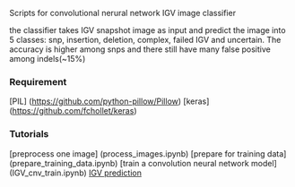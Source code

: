 Scripts for convolutional nerural network IGV image classifier

the classifier takes IGV snapshot image as input and predict the image into 5 classes: snp, insertion, deletion, complex, failed IGV and uncertain.
The accuracy is higher among snps and there still have many false positive among indels(~15%)


### Requirement
[PIL] (https://github.com/python-pillow/Pillow)
[keras] (https://github.com/fchollet/keras)


### Tutorials

[preprocess one image] (process_images.ipynb)
[prepare for training data] (prepare_training_data.ipynb)
[train a convolution neural network model] (IGV_cnv_train.ipynb)
[IGV prediction](IGV_prediction.ipynb)
